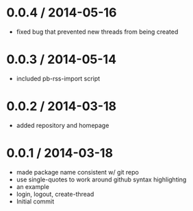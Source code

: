 0.0.4 / 2014-05-16
==================

  * fixed bug that prevented new threads from being created

0.0.3 / 2014-05-14
==================

  * included pb-rss-import script

0.0.2 / 2014-03-18
==================

  * added repository and homepage

0.0.1 / 2014-03-18
==================

  * made package name consistent w/ git repo
  * use single-quotes to work around github syntax highlighting
  * an example
  * login, logout, create-thread
  * Initial commit
